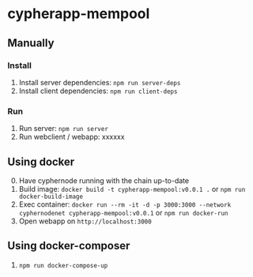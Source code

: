 
# cypherapp-mempool

## Manually
### Install

1. Install server dependencies: ```npm run server-deps```
2. Install client dependencies: ```npm run client-deps```

### Run

1. Run server: ```npm run server```
2. Run webclient / webapp: xxxxxx

## Using docker

0. Have cyphernode running with the chain up-to-date
1. Build image: ```docker build -t cypherapp-mempool:v0.0.1 .``` or ```npm run docker-build-image```
2. Exec container: ```docker run --rm -it -d -p 3000:3000 --network cyphernodenet cypherapp-mempool:v0.0.1``` or ```npm run docker-run```
3. Open webapp on ```http://localhost:3000```


## Using docker-composer

1. ```npm run docker-compose-up```